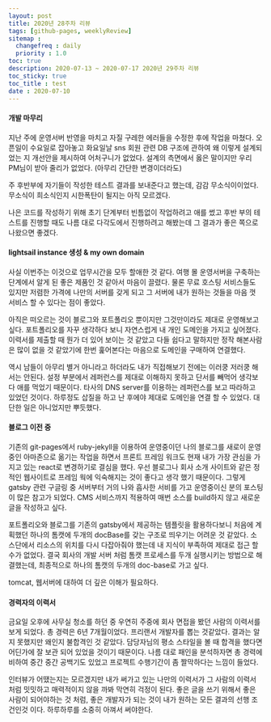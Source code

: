 ```yaml
---
layout: post
title: 2020년 28주차 리뷰
tags: [github-pages, weeklyReview]
sitemap :
  changefreq : daily
  priority : 1.0
toc: true
description: 2020-07-13 ~ 2020-07-17 2020년 29주차 리뷰      
toc_sticky: true    
toc_title : test    
date : 2020-07-10
---      
```



#### 개발 마무리 
지난 주에 운영서버 반영을 마치고 자질 구레한 에러들을 수정한 후에 작업을 마쳤다. 오픈일이 수요일로 잡아놓고 화요일날 sns 회원 관련 DB 구조에 관하여 왜 이렇게 설계되었는 지 개선안을 제시하여 어처구니가 없었다. 설계의 측면에서 옳은 말이지만 우리 PM님이 받아 줄리가 없었다.
(아무리 간단한 변경이더라도)

주 후반부에 자기들이 작성한 테스트 결과를 보내준다고 했는데, 감감 무소식이이었다.
무소식이 희소식인지 시한폭탄이 될지는 아직 모르겠다. 

나은 코드를 작성하기 위해 초기 단계부터 빈틈없이 작업하려고 애를 썼고 후반 부의 테스트를 진행할 때도 나름 대로 다각도에서 진행하려고 해봤는데 그 결과가 좋은 쪽으로 나왔으면 좋겠다.


#### lightsail instance 생성 & my own domain
사실 이번주는 이것으로 업무시간을 모두 할애한 것 같다. 
여행 몰 운영서버을 구축하는 단계에서 알게 된 좋은 제품인 것 같아서 마음이 끌렸다. 
물론 무료 호스팅 서비스들도 있지만 저렴한 가격에 나만의 서버를 갖게 되고 그 서버에 내가 원하는 것들을 마음 껏 서비스 할 수 있다는 점이 좋았다. 

아직은 떠오르는 것이 블로그와 포트폴리오 뿐이지만 그것만이라도 제대로 운영해보고 싶다.
포트폴리오를 자꾸 생각하다 보니 자연스럽게 내 개인 도메인을 가지고 싶어졌다. 이력서를 제출할 때 뭔가 더 있어 보이는 것 같았고 다들 쉽다고 말하지만 정작 해본사람은 많이 없을 것 같았기에 한번 훑어본다는 마음으로 도메인을 구매하여 연결했다.

역시 남들이 아무리 별거 아니라고 하더라도 내가 직접해보기 전에는 이러쿵 저러쿵 해서는 안된다. 설정 부분에서 레퍼런스를 제대로 이해하지 못하고 단서를 빼먹어 생각보다 애를 먹었기 때문이다.
타사의 DNS server를 이용하는 레퍼런스를 보고 따라하고 있었던 것이다. 하루정도 삽질을 하고 난 후에야 제대로 도메인을 연결 할 수 있었다.
대단한 일은 아니었지만 뿌듯했다.

#### 블로그 이전 중
기존의 git-pages에서 ruby-jekyll을 이용하여 운영중이던 나의 블로그를 새로이 운영중인 아마존으로 옮기는 작업을 하면서 프론트 프레임 워크도 현재 내가 가장 관심을 가지고 있는 react로 변경하기로 결심을 했다. 
우선 블로그나 회사 소개 사이트와 같은 정적인 웹사이트로 프레임 웍에 익숙해지는 것이 좋다고 생각 했기 때문이다.
그렇게 gatsby 관련 구글링 중 서버부터 거의 나와 흡사한 서비를 가고 운영중이신 분의 포스팅이 많은 참고가 되었다. 
CMS 서비스까지 적용하여 매번 소스를 build하지 않고 새로운 글을 작성하고 싶다.

포트폴리오와 블로그를 기존의 gatsby에서 제공하는 템플릿을 활용하다보니 처음에 계획했던 하나의 톰캣에 두개의 docBase를 갖는 구조로 띄우기는 어려운 것 같았다. 소스단에서 리소스의 위치를 다시 다잡아줘야 했는데 내 지식이 부족하여 제대로 접근 할 수가 없었다.
결국 회사의 개발 서버 처럼 톰캣 프로세스를 두개 실행시키는 방법으로 해결했는데, 최종적으로 하나의 톰캣의 두개의 doc-base로 가고 싶다.

tomcat, 웹서버에 대하여 더 깊은 이해가 필요하다.

#### 경력자의 이력서
금요일 오후에 사무실 청소를 하던 중 우연히 주중에 회사 면접을 봤던 사람의 이력서를 보게 되었다. 총 경력은 6년 7개월이었다.
프리랜서 개발자를 뽑는 것같았다. 결과는 알지 못했지만 왜인지 불합격인 것 같았다. 담당자님의 평소 스타일을 볼 때 합격을 했다면 어딘가에 잘 보관 되어 있었을 것이기 때문이다.
나름 대로 패인을 분석하자면 총 경력에 비하여 중간 중간 공백기도 있었고 프로젝트 수행기간이 좀 짤막하다는 느낌이 들었다.

인터뷰가 어땠는지는 모르겠지만 내가 써가고 있는 나만의 이력서가 그 사람의 이력서 처럼 밋밋하고 매력적이지 않을 까봐 막연히 걱정이 된다.
좋은 글을 쓰기 위해서 좋은 사람이 되어야하는 것 처럼, 좋은 개발자가 되는 것이 내가 원하는 모든 결과의 선행 조건인것 이다.
하루하루를 소중히 아껴서 써야한다.



